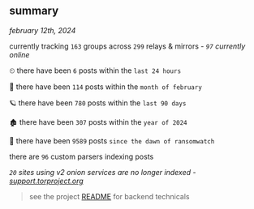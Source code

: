 
## summary
_february 12th, 2024_

currently tracking `163` groups across `299` relays & mirrors - _`97` currently online_

⏲ there have been `6` posts within the `last 24 hours`

🦈 there have been `114` posts within the `month of february`

🪐 there have been `780` posts within the `last 90 days`

🏚 there have been `307` posts within the `year of 2024`

🦕 there have been `9589` posts `since the dawn of ransomwatch`

there are `96` custom parsers indexing posts

_`20` sites using v2 onion services are no longer indexed - [support.torproject.org](https://support.torproject.org/onionservices/v2-deprecation/)_

> see the project [README](https://github.com/joshhighet/ransomwatch#ransomwatch--) for backend technicals
